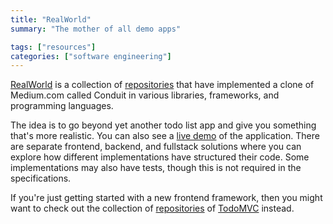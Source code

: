 ```yaml
---
title: "RealWorld"
summary: "The mother of all demo apps"

tags: ["resources"]
categories: ["software engineering"]
---
```


[RealWorld](https://github.com/lifeiscontent/realworld) is a collection of [repositories](https://codebase.show/projects/realworld) that have implemented a clone of Medium.com called Conduit in various libraries, frameworks, and programming languages. 

The idea is to go beyond yet another todo list app and give you something that's more realistic. You can also see a [live demo](https://demo.realworld.io/#/) of the application. There are separate frontend, backend, and fullstack solutions where you can explore how different implementations have structured their code. Some implementations may also have tests, though this is not required in the specifications. 

If you're just getting started with a new frontend framework, then you might want to check out the collection of [repositories](https://codebase.show/projects/todomvc) of [TodoMVC](https://todomvc.com/) instead.
